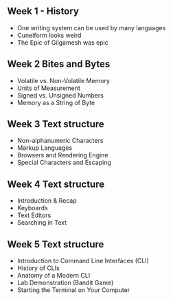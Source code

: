## Week 1 - History
- One writing system can be used by many languages
- Cuneiform looks weird
- The Epic of Gilgamesh was epic
## Week 2 Bites and Bytes 
- Volatile vs. Non-Volatile Memory
- Units of Measurement
- Signed vs. Unsigned Numbers
- Memory as a String of Byte
## Week 3 Text structure
- Non-alphanumeric Characters
- Markup Languages
- Browsers and Rendering Engine
- Special Characters and Escaping
## Week 4 Text structure
- Introduction & Recap
- Keyboards
- Text Editors
- Searching in Text
## Week 5 Text structure
- Introduction to Command Line Interfaces (CLI)
- History of CLIs
- Anatomy of a Modern CLI
- Lab Demonstration (Bandit Game)
- Starting the Terminal on Your Computer





